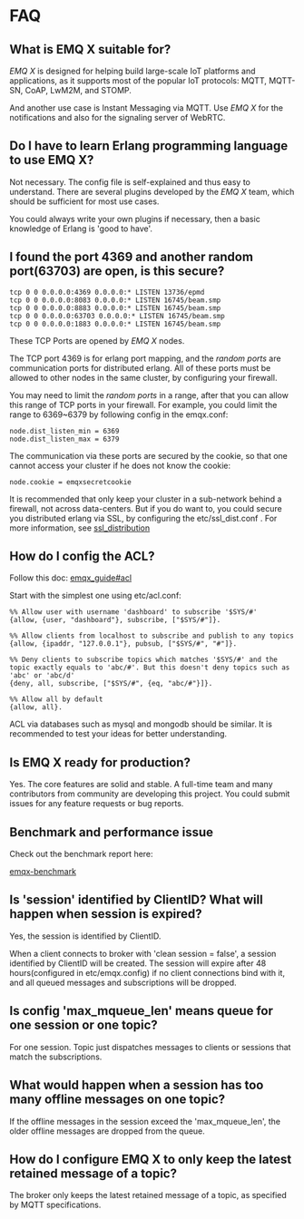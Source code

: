# FAQ 

## What is EMQ X suitable for? 

*EMQ X* is designed for helping build large-scale IoT platforms and applications, as it supports most of the popular IoT protocols: MQTT, MQTT-SN, CoAP, LwM2M, and STOMP. 

And another use case is Instant Messaging via MQTT. Use *EMQ X* for the notifications and also for the signaling server of WebRTC. 

## Do I have to learn Erlang programming language to use EMQ X? 

Not necessary. The config file is self-explained and thus easy to understand. There are several plugins developed by the *EMQ X* team, which should be sufficient for most use cases. 

You could always write your own plugins if necessary, then a basic knowledge of Erlang is 'good to have'. 

## I found the port 4369 and another random port(63703) are open, is this secure? 
    
    
    tcp 0 0 0.0.0.0:4369 0.0.0.0:* LISTEN 13736/epmd
    tcp 0 0 0.0.0.0:8083 0.0.0.0:* LISTEN 16745/beam.smp
    tcp 0 0 0.0.0.0:8883 0.0.0.0:* LISTEN 16745/beam.smp
    tcp 0 0 0.0.0.0:63703 0.0.0.0:* LISTEN 16745/beam.smp
    tcp 0 0 0.0.0.0:1883 0.0.0.0:* LISTEN 16745/beam.smp

These TCP Ports are opened by *EMQ X* nodes. 

The TCP port 4369 is for erlang port mapping, and the *random ports* are communication ports for distributed erlang. All of these ports must be allowed to other nodes in the same cluster, by configuring your firewall. 

You may need to limit the *random ports* in a range, after that you can allow this range of TCP ports in your firewall. For example, you could limit the range to 6369~6379 by following config in the emqx.conf: 
    
    
    node.dist_listen_min = 6369
    node.dist_listen_max = 6379

The communication via these ports are secured by the cookie, so that one cannot access your cluster if he does not know the cookie: 
    
    
    node.cookie = emqxsecretcookie

It is recommended that only keep your cluster in a sub-network behind a firewall, not across data-centers. But if you do want to, you could secure you distributed erlang via SSL, by configuring the  etc/ssl_dist.conf  . For more information, see [ ssl_distribution](http://erlang.org/doc/apps/ssl/ssl_distribution.html)

## How do I config the ACL? 

Follow this doc: [emqx_guide#acl](https://developer.emqx.io/docs/broker/v3/en/guide.html#acl)

Start with the simplest one using etc/acl.conf: 
    
    
    %% Allow user with username 'dashboard' to subscribe '$SYS/#'
    {allow, {user, "dashboard"}, subscribe, ["$SYS/#"]}.
    
    %% Allow clients from localhost to subscribe and publish to any topics
    {allow, {ipaddr, "127.0.0.1"}, pubsub, ["$SYS/#", "#"]}.
    
    %% Deny clients to subscribe topics which matches '$SYS/#' and the topic exactly equals to 'abc/#'. But this doesn't deny topics such as 'abc' or 'abc/d'
    {deny, all, subscribe, ["$SYS/#", {eq, "abc/#"}]}.
    
    %% Allow all by default
    {allow, all}.

ACL via databases such as mysql and mongodb should be similar. It is recommended to test your ideas for better understanding. 

## Is EMQ X ready for production? 

Yes. The core features are solid and stable. A full-time team and many contributors from community are developing this project. You could submit issues for any feature requests or bug reports. 

## Benchmark and performance issue 

Check out the benchmark report here: 

[emqx-benchmark](https://emq-xmeter-benchmark-en.readthedocs.io/en/latest/)

## Is 'session' identified by ClientID? What will happen when session is expired? 

Yes, the session is identified by ClientID. 

When a client connects to broker with 'clean session = false', a session identified by ClientID will be created. The session will expire after 48 hours(configured in etc/emqx.config) if no client connections bind with it, and all queued messages and subscriptions will be dropped. 

## Is config 'max_mqueue_len' means queue for one session or one topic? 

For one session. Topic just dispatches messages to clients or sessions that match the subscriptions. 

## What would happen when a session has too many offline messages on one topic? 

If the offline messages in the session exceed the 'max_mqueue_len', the older offline messages are dropped from the queue. 

## How do I configure EMQ X to only keep the latest retained message of a topic? 

The broker only keeps the latest retained message of a topic, as specified by MQTT specifications. 
